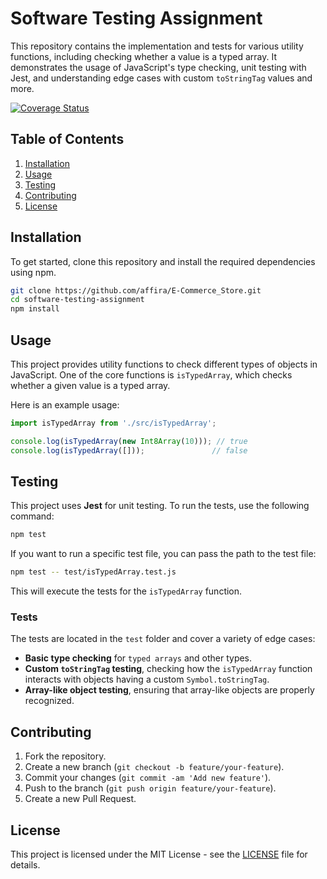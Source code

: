 # Software Testing Assignment

This repository contains the implementation and tests for various utility functions, including checking whether a value is a typed array. It demonstrates the usage of JavaScript's type checking, unit testing with Jest, and understanding edge cases with custom `toStringTag` values and more.

[![Coverage Status](https://coveralls.io/repos/github/affira/E-Commerce_Store/badge.svg)](https://coveralls.io/github/affira/E-Commerce_Store)


## Table of Contents

1. [Installation](#installation)
2. [Usage](#usage)
3. [Testing](#testing)
4. [Contributing](#contributing)
5. [License](#license)

## Installation

To get started, clone this repository and install the required dependencies using npm.

```bash
git clone https://github.com/affira/E-Commerce_Store.git
cd software-testing-assignment
npm install
```

## Usage

This project provides utility functions to check different types of objects in JavaScript. One of the core functions is `isTypedArray`, which checks whether a given value is a typed array.

Here is an example usage:

```javascript
import isTypedArray from './src/isTypedArray';

console.log(isTypedArray(new Int8Array(10))); // true
console.log(isTypedArray([]));               // false
```

## Testing

This project uses **Jest** for unit testing. To run the tests, use the following command:

```bash
npm test
```

If you want to run a specific test file, you can pass the path to the test file:

```bash
npm test -- test/isTypedArray.test.js
```

This will execute the tests for the `isTypedArray` function.

### Tests

The tests are located in the `test` folder and cover a variety of edge cases:

- **Basic type checking** for `typed arrays` and other types.
- **Custom `toStringTag` testing**, checking how the `isTypedArray` function interacts with objects having a custom `Symbol.toStringTag`.
- **Array-like object testing**, ensuring that array-like objects are properly recognized.

## Contributing

1. Fork the repository.
2. Create a new branch (`git checkout -b feature/your-feature`).
3. Commit your changes (`git commit -am 'Add new feature'`).
4. Push to the branch (`git push origin feature/your-feature`).
5. Create a new Pull Request.

## License

This project is licensed under the MIT License - see the [LICENSE](LICENSE) file for details.


